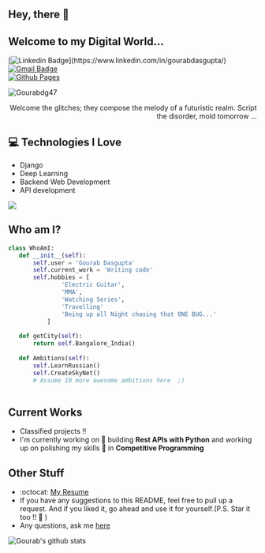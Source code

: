 ## Hey, there :wave:
<!-- <img src="" width="28px" height="28px"> -->

<h2>Welcome to my Digital World...</h2> 

<!-- <img src = 'https://i.giphy.com/media/HscDLzkO8EOTmgkhQP/giphy.webp' alt = 'Awesome Matrix Code' align='right'/> -->

[![Linkedin Badge](https://img.shields.io/badge/-gourab-blue?style=flat-square&logo=Linkedin&logoColor=white&link=[https://www.linkedin.com/in/haany-ali](https://www.linkedin.com/in/gourabdasgupta/))](https://www.linkedin.com/in/gourabdasgupta/)
[![Gmail Badge](https://img.shields.io/badge/-gourabofficial26@gmail.com-c14438?style=flat-square&logo=Gmail&logoColor=white&link=mailto:gourabofficial26@gmail.com)](mailto:gourabofficial26@gmail.com) \
[![Github Pages](https://img.shields.io/badge/glitched%20reality-121013?style=for-the-badge&logo=github&logoColor=white)](https://gourabdg47.github.io/)


<p align="left"> <img src="https://komarev.com/ghpvc/?username=Gourabdg47" alt="Gourabdg47" /> </p>

<div style="text-align: right">Welcome the glitches; they compose the melody of a futuristic realm. Script the disorder, mold tomorrow ... </div>

## :computer: Technologies I Love
* Django
* Deep Learning
* Backend Web Development
* API development

<img src = "https://github-readme-stats.vercel.app/api/top-langs/?username=Gourabdg47&layout=compact">

<!-- ## Programming Languages
<img src = 'https://github.com/MarikIshtar007/MarikIshtar007/blob/master/images/c-original.svg' width='30'/> <img src = 'https://github.com/MarikIshtar007/MarikIshtar007/blob/master/images/cpp.svg' width='30'/> <img src = 'https://github.com/MarikIshtar007/MarikIshtar007/blob/master/images/python2.png' height='30'/>  <img src = 'https://github.com/MarikIshtar007/MarikIshtar007/blob/master/images/html.svg' width='30'/> <img src='https://github.com/MarikIshtar007/MarikIshtar007/blob/master/images/java.svg' width='30'/> <img src = 'https://github.com/MarikIshtar007/MarikIshtar007/blob/master/images/kotlin.svg' width='30'/> <img src = 'https://github.com/MarikIshtar007/MarikIshtar007/blob/master/images/css.svg' width='30'/> <img src = 'https://github.com/MarikIshtar007/MarikIshtar007/blob/master/images/js.svg' width='30'/> <img src = 'https://github.com/MarikIshtar007/MarikIshtar007/blob/master/images/bootstrap.svg' width='33'/> <img src = 'https://github.com/MarikIshtar007/MarikIshtar007/blob/master/images/dart.svg' width='33'/> <img src = 'https://github.com/MarikIshtar007/MarikIshtar007/blob/master/images/php.svg' width='40'/>
 <img src = 'https://github.com/MarikIshtar007/MarikIshtar007/blob/master/images/sql.svg' width='30'/> 
 
 ## Technologies I Use
 <img src = 'https://github.com/MarikIshtar007/MarikIshtar007/blob/master/images/pycharm.svg' width='30'/>  <img src = 'https://github.com/MarikIshtar007/MarikIshtar007/blob/master/images/android.svg' height='40'/><img src = 'https://github.com/MarikIshtar007/MarikIshtar007/blob/master/images/flutter-logo.svg' width='30'/> <img src = 'https://github.com/MarikIshtar007/MarikIshtar007/blob/master/images/django.svg' height='40'/> <img src = 'https://github.com/MarikIshtar007/MarikIshtar007/blob/master/images/flask.png' width='30'/> <img src = 'https://github.com/MarikIshtar007/MarikIshtar007/blob/master/images/git.svg' width='30'/> <img src = 'https://github.com/MarikIshtar007/MarikIshtar007/blob/master/images/nodejs.svg' width='33'/> <img src = 'https://github.com/MarikIshtar007/MarikIshtar007/blob/master/images/react.svg' width='33'/> -->
 
 ## Who am I?
 ```python
class WhoAmI:
	def __init__(self):
		self.user = 'Gourab Dasgupta'
		self.current_work = 'Writing code'
		self.hobbies = [
				'Electric Guitar',
				'MMA',
				'Watching Series',
				'Travelling'
				'Being up all Night chasing that ONE BUG...'
			]
	
	def getCity(self):
		return self.Bangalore_India()
	
	def Ambitions(self):
		self.LearnRussian()
		self.CreateSkyNet()
		# Assume 10 more awesome ambitions here  ;)
	
 ```
 
## Current Works
 * Classified projects !!
 * I'm currently working on 🔭 building **Rest APIs with Python** and working up on polishing my skills 🌱 in **Competitive Programming**
 
## Other Stuff
  - :octocat: [My Resume](https://drive.google.com/file/d/1KErXf9UTN-fAhmUBhH2YcFlpX3VxOqOS/view?usp=sharing)
  - If you have any suggestions to this README, feel free to pull up a request. And if you liked it, go ahead and use it for yourself.(P.S. Star it too !! :grimacing: )
  - Any questions, ask me [here](https://github.com/gourabdg47/gourabdg47/issues)

![Gourab's github stats](https://github-readme-stats.vercel.app/api?username=Gourabdg47&show_icons=true&hide=[%22issues%22])
 
 

